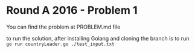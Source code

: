 # Round A 2016 - Problem 1

You can find the problem at PROBLEM.md file

to run the solution, after installing Golang and cloning the branch is to run \
`go run countryLeader.go ./test_input.txt`
